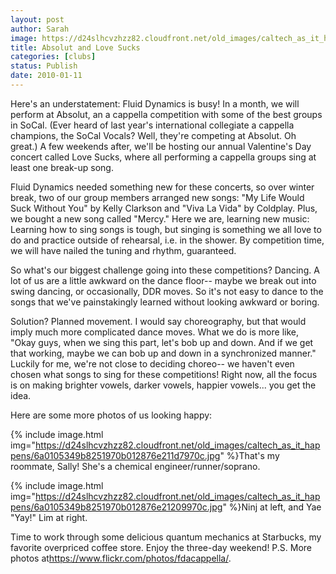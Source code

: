 ```yaml
---
layout: post
author: Sarah
image: https://d24slhcvzhzz82.cloudfront.net/old_images/caltech_as_it_happens/6a0105349b8251970b012876e2104c970c.jpg
title: Absolut and Love Sucks
categories: [clubs]
status: Publish
date: 2010-01-11
---
```


Here's an understatement: Fluid Dynamics is busy! In a month, we will perform at Absolut, an a cappella competition with some of the best groups in SoCal. (Ever heard of last year's international collegiate a cappella champions, the SoCal Vocals? Well, they're competing at Absolut. Oh great.) A few weekends after, we'll be hosting our annual Valentine's Day concert called Love Sucks, where all performing a cappella groups sing at least one break-up song.

Fluid Dynamics needed something new for these concerts, so over winter break, two of our group members arranged new songs: "My Life Would Suck Without You" by Kelly Clarkson and "Viva La Vida" by Coldplay. Plus, we bought a new song called "Mercy."
Here we are, learning new music:
Learning how to sing songs is tough, but singing is something we all love to do and practice outside of rehearsal, i.e. in the shower. By competition time, we will have nailed the tuning and rhythm, guaranteed.

So what's our biggest challenge going into these competitions? Dancing. A lot of us are a little awkward on the dance floor-- maybe we break out into swing dancing, or occasionally, DDR moves. So it's not easy to dance to the songs that we've painstakingly learned without looking awkward or boring.

Solution? Planned movement. I would say choreography, but that would imply much more complicated dance moves. What we do is more like, "Okay guys, when we sing this part, let's bob up and down. And if we get that working, maybe we can bob up and down in a synchronized manner."
Luckily for me, we're not close to deciding choreo-- we haven't even chosen what songs to sing for these competitions! Right now, all the focus is on making brighter vowels, darker vowels, happier vowels... you get the idea.

Here are some more photos of us looking happy:

{% include image.html img="https://d24slhcvzhzz82.cloudfront.net/old_images/caltech_as_it_happens/6a0105349b8251970b012876e211d7970c.jpg" %}That's my roommate, Sally! She's a chemical engineer/runner/soprano.


{% include image.html img="https://d24slhcvzhzz82.cloudfront.net/old_images/caltech_as_it_happens/6a0105349b8251970b012876e21209970c.jpg" %}Ninj at left, and Yae "Yay!" Lim at right.

Time to work through some delicious quantum mechanics at Starbucks, my favorite overpriced coffee store. Enjoy the three-day weekend!
P.S. More photos at<a href="https://www.flickr.com/photos/fdacappella/">https://www.flickr.com/photos/fdacappella/</a>.